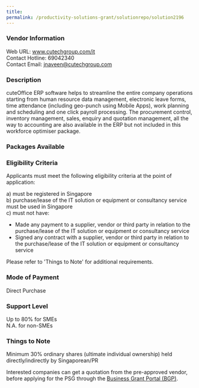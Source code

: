 ```yaml
---
title: 
permalink: /productivity-solutions-grant/solutionrepo/solution2196
---
```


### Vendor Information
Web URL: www.cutechgroup.com/it <br>Contact Hotline: 69042340 <br>Contact Email: jnaveen@cutechgroup.com <br>

### Description

cuteOffice ERP software helps to streamline the entire company operations starting from human resource data management, electronic leave forms, time attendance (including geo-punch using Mobile Apps), work planning and scheduling and one click payroll processing. The procurement control, inventory management, sales, enquiry and quotation management, all the way to accounting are also available in the ERP but not included in this workforce optimiser package.

### Packages Available


### Eligibility Criteria

Applicants must meet the following eligibility criteria at the point of application:

a) must be registered in Singapore <br>
b) purchase/lease of the IT solution or equipment or consultancy service must be used in Singapore <br>
c) must not have:
- Made any payment to a supplier, vendor or third party in relation to the purchase/lease of the IT solution or equipment or consultancy service
- Signed any contract with a supplier, vendor or third party in relation to the purchase/lease of the IT solution or equipment or consultancy service

Please refer to 'Things to Note' for additional requirements.

### Mode of Payment
Direct Purchase

### Support Level
Up to 80% for SMEs <br>
N.A. for non-SMEs

### Things to Note
Minimum 30% ordinary shares (ultimate individual ownership) held directly/indirectly by Singaporean/PR

Interested companies can get a quotation from the pre-approved vendor, before applying for the PSG through the <a target='_blank' href='https://www.businessgrants.gov.sg/'>Business Grant Portal (BGP)</a>.
